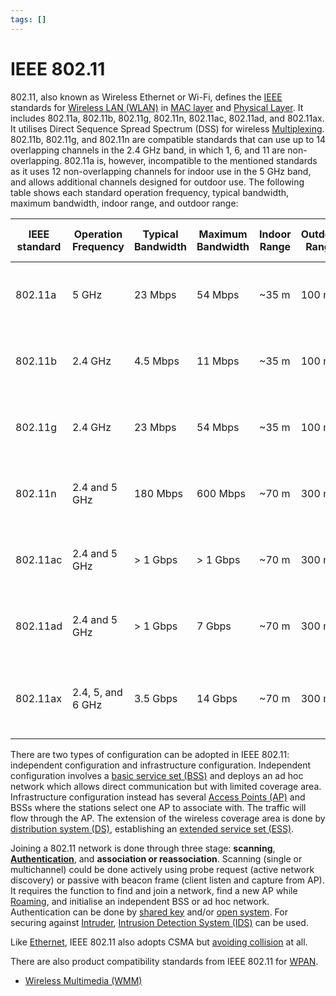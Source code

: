 ```yaml
---
tags: []
---
```


# IEEE 802.11

802.11, also known as Wireless Ethernet or Wi-Fi, defines the
[IEEE](202210010828.md) standards for [Wireless LAN (WLAN)](202302161710.md) in
[MAC layer](202206151451.md) and [Physical Layer](202206131647.md). It includes
802.11a, 802.11b, 802.11g, 802.11n, 802.11ac, 802.11ad, and 802.11ax. It
utilises Direct Sequence Spread Spectrum (DSS) for wireless
[Multiplexing](202209091259.md). 802.11b, 802.11g, and 802.11n are compatible
standards that can use up to 14 overlapping channels in the 2.4 GHz band, in
which 1, 6, and 11 are non-overlapping. 802.11a is, however, incompatible to the
mentioned standards as it uses 12 non-overlapping channels for indoor use in the
5 GHz band, and allows additional channels designed for outdoor use. The
following table shows each standard operation frequency, typical bandwidth,
maximum bandwidth, indoor range, and outdoor range:

| IEEE standard | Operation Frequency | Typical Bandwidth | Maximum Bandwidth | Indoor Range | Outdoor Range | Frequency Selection                                                      | Typical Transmit Power |
| ---           | ---                 | ---               | ---               | ---          | ---           | ---                                                                      | ---                    |
| 802.11a       | 5 GHz               | 23 Mbps           | 54 Mbps           | ~35 m        | 100 m         | Orthogonal Frequency-Division Multiplexing (OFDM)                        | 1/2.5/100 mW           |
| 802.11b       | 2.4 GHz             | 4.5 Mbps          | 11 Mbps           | ~35 m        | 100 m         | Direct Sequence Spread Spectrum (DSSS)                                   | 0.05/0.25/1 W          |
| 802.11g       | 2.4 GHz             | 23 Mbps           | 54 Mbps           | ~35 m        | 100 m         | Orthogonal Frequency-Division Multiplexing (OFDM)                        |
| 802.11n       | 2.4 and 5 GHz       | 180 Mbps          | 600 Mbps          | ~70 m        | 300 m         | Orthogonal Frequency-Division Multiplexing (OFDM)                        |
| 802.11ac      | 2.4 and 5 GHz       | > 1 Gbps          | > 1 Gbps          | ~70 m        | 300 m         | Orthogonal Frequency-Division Multiplexing (OFDM)                        |
| 802.11ad      | 2.4 and 5 GHz       | > 1 Gbps          | 7 Gbps            | ~70 m        | 300 m         | Orthogonal Frequency-Division Multiplexing (OFDM)                        |
| 802.11ax      | 2.4, 5, and 6 GHz   | 3.5 Gbps          | 14 Gbps           | ~70 m        | 300 m         | [Orthogonal Frequency-Division Multiple Access (OFDMA)](202303302122.md) |

There are two types of configuration can be adopted in IEEE 802.11: independent
configuration and infrastructure configuration. Independent configuration
involves a [basic service set (BSS)](202304171335.md) and deploys an ad hoc
network which allows direct communication but with limited coverage area.
Infrastructure configuration instead has several [Access Points (AP)](202304061549.md)
and BSSs where the stations select one AP to associate with. The traffic will
flow through the AP. The extension of the wireless coverage area is done by
[distribution system (DS)](202304171340.md), establishing an [extended service set (ESS)](202304171342.md).

Joining a 802.11 network is done through three stage: **scanning**,
**[Authentication](202210040915.md)**, and **association or reassociation**.
Scanning (single or multichannel) could be done actively using probe request
(active network discovery) or passive with beacon frame (client listen and
capture from AP). It requires the function to find and join a network, find a
new AP while [Roaming](202303021542.md), and initialise an independent BSS or ad
hoc network. Authentication can be done by [shared key](202303021603.md) and/or
[open system](202303021606.md). For securing against
[Intruder](202301021642.md), [Intrusion Detection System (IDS)](202303081739.md)
can be used.

Like [Ethernet](202207051550.md), IEEE 802.11 also adopts CSMA but
[avoiding collision](202304262143.md) at all.

There are also product compatibility standards from IEEE 802.11 for
[WPAN](202303292149.md).

- [Wireless Multimedia (WMM)](202303021628.md)
